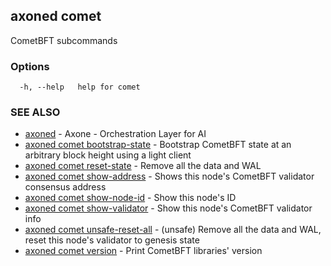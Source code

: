 ## axoned comet

CometBFT subcommands

### Options

```
  -h, --help   help for comet
```

### SEE ALSO

* [axoned](axoned.md)	 - Axone - Orchestration Layer for AI
* [axoned comet bootstrap-state](axoned_comet_bootstrap-state.md)	 - Bootstrap CometBFT state at an arbitrary block height using a light client
* [axoned comet reset-state](axoned_comet_reset-state.md)	 - Remove all the data and WAL
* [axoned comet show-address](axoned_comet_show-address.md)	 - Shows this node's CometBFT validator consensus address
* [axoned comet show-node-id](axoned_comet_show-node-id.md)	 - Show this node's ID
* [axoned comet show-validator](axoned_comet_show-validator.md)	 - Show this node's CometBFT validator info
* [axoned comet unsafe-reset-all](axoned_comet_unsafe-reset-all.md)	 - (unsafe) Remove all the data and WAL, reset this node's validator to genesis state
* [axoned comet version](axoned_comet_version.md)	 - Print CometBFT libraries' version
